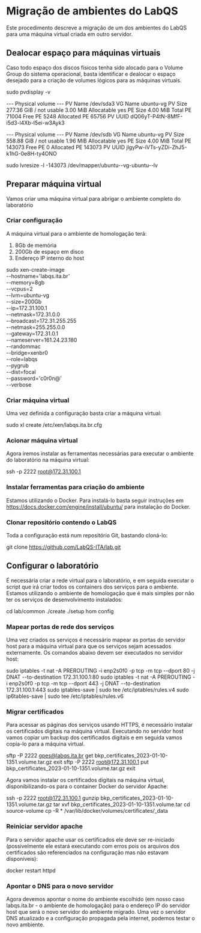 # Migração de ambientes do LabQS

Este procedimento descreve a migração de um dos ambientes do LabQS para uma máquina virtual criada em outro servidor.

## Dealocar espaço para máquinas virtuais

Caso todo espaço dos discos físicos tenha sido alocado para o Volume Group do sistema operacional, basta identificar e dealocar o espaço desejado para a criação de volumes lógicos para as máquinas virtuais.

sudo pvdisplay -v

  --- Physical volume ---
  PV Name               /dev/sda3
  VG Name               ubuntu-vg
  PV Size               277.36 GiB / not usable 3.00 MiB
  Allocatable           yes
  PE Size               4.00 MiB
  Total PE              71004
  Free PE               5248
  Allocated PE          65756
  PV UUID               dQ06yT-P4tN-8MfF-i5d3-l4Xb-I5ei-w3Ayk3

  --- Physical volume ---
  PV Name               /dev/sdb
  VG Name               ubuntu-vg
  PV Size               558.88 GiB / not usable 1.96 MiB
  Allocatable           yes
  PE Size               4.00 MiB
  Total PE              143073
  Free PE                   0
  Allocated PE          143073
  PV UUID               jlgyPw-iVTs-yZDi-ZhJ5-k1hG-0e8H-ty4ONO

sudo lvresize -l -143073 /dev/mapper/ubuntu--vg-ubuntu--lv


## Preparar máquina virtual

Vamos criar uma máquina virtual para abrigar o ambiente completo do laboratório

### Criar configuração

A máquina virtual para o ambiente de homologação terá:
1. 8Gb de memória
2. 200Gb de espaço em disco
3. Endereço IP interno do host

sudo xen-create-image \
    --hostname='labqs.ita.br' \
    --memory=8gb \
    --vcpus=2 \
    --lvm=ubuntu-vg  \
    --size=200Gb \
    --ip=172.31.100.1 \
    --netmask=172.31.0.0 \
    --broadcast=172.31.255.255 \
    --netmask=255.255.0.0 \
    --gateway=172.31.0.1 \
    --nameserver=161.24.23.180 \
    --randommac \
    --bridge=xenbr0 \
    --role=labqs \
    --pygrub \
    --dist=focal \
    --password='c0r0n@' \
    --verbose

### Criar máquina virtual

Uma vez definida a configuração basta criar a máquina virtual:

sudo xl create /etc/xen/labqs.ita.br.cfg

### Acionar máquina virtual

Agora iremos instalar as ferramentas necessárias para executar o ambiente do laboratório na máquina virtual:

ssh -p 2222 root@172.31.100.1

### Instalar ferramentas para criação do ambiente

Estamos utilizando o Docker. Para instalá-lo basta seguir instruções em https://docs.docker.com/engine/install/ubuntu/ para instalação do Docker.

### Clonar repositório contendo o LabQS

Toda a configuração está num repositório Git, bastando cloná-lo:

git clone https://github.com/LabQS-ITA/lab.git

## Configurar o laboratório

É necessária criar a rede virtual para o laboratório, e em seguida executar o script que irá criar todos os containers dos serviços para o ambiente. Estamos utilizando o ambiente de homologação que é mais simples por não ter os serviços de desenvolvimento instalados:

cd lab/common
./create
./setup hom config

### Mapear portas de rede dos serviços

Uma vez criados os serviços é necessário mapear as portas do servidor host para a máquina virtual para que os serviços sejam acessados externamente. Os comandos abaixo devem ser executados no servidor host:

sudo iptables -t nat -A PREROUTING -i enp2s0f0 -p tcp -m tcp --dport 80 -j DNAT --to-destination 172.31.100.1:80
sudo iptables -t nat -A PREROUTING -i enp2s0f0 -p tcp -m tcp --dport 443 -j DNAT --to-destination 172.31.100.1:443
sudo iptables-save | sudo tee /etc/iptables/rules.v4
sudo ip6tables-save | sudo tee /etc/iptables/rules.v6

### Migrar certificados

Para acessar as páginas dos serviços usando HTTPS, é necessário instalar os certificados digitais na máquina virtual. Executando no servidor host vamos copiar um backup dos certificados digitais e em seguida vamos copia-lo para a máquina virtual.

sftp -P 2222 gpes@labqs.ita.br
get bkp_certificates_2023-01-10-1351.volume.tar.gz
exit
sftp -P 2222 root@172.31.100.1
put bkp_certificates_2023-01-10-1351.volume.tar.gz
exit

Agora vamos instalar os certificados digitais na máquina virtual, disponibilizando-os para o container Docker do servidor Apache:

ssh -p 2222 root@172.31.100.1
gunzip bkp_certificates_2023-01-10-1351.volume.tar.gz
tar xvf bkp_certificates_2023-01-10-1351.volume.tar
cd source-volume
cp -R * /var/lib/docker/volumes/certificates/_data

### Reiniciar servidor apache

Para o servidor apache usar os certificados ele deve ser re-iniciado (possivelmente ele estará executando com erros pois os arquivos dos certificados são referenciados na configuração mas não estavam disponíveis):

docker restart httpd

### Apontar o DNS para o novo servidor

Agora devemos apontar o nome do ambiente escolhido (em nosso caso labqs.ita.br - o ambiente de homologação) para o endereço IP do servidor host que será o novo servidor do ambiente migrado. Uma vez o servidor DNS atualizado e a configuração propagada pela internet, podemos testar o novo ambiente.
